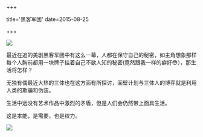 +++

title='黑客军团'
date=2015-08-25

+++



![](https://cdn.jsdelivr.net/gh/yoxyue/oss@master/uPic/2015-08-25-at-10-31.png)

最近在追的美剧黑客军团中有这么一幕，人都在保守自己的秘密，如主角想象那样每个人胸前都用一块牌子挂着自己不欲人知的秘密(竟然跟我一样的癖好😳），那生活将怎样？

无独有偶最近大热的三体也在这方面有所探讨，面壁计划与三体人的博弈就是利用人类的欺骗和伪装。

生活中远没有艺术作品中激烈的矛盾，但是人们会仍然带上面具生活。

这是本能，是需要，也是权力。

![](https://i.imgur.com/TVv3HVKh.jpg)